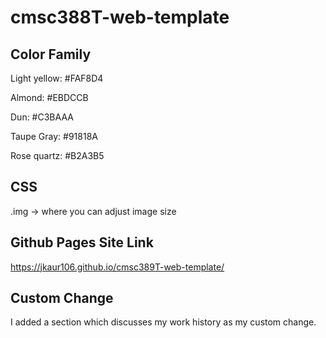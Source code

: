 # cmsc388T-web-template

## Color Family
Light yellow: #FAF8D4

Almond: #EBDCCB

Dun: #C3BAAA

Taupe Gray: #91818A

Rose quartz: #B2A3B5

## CSS
.img -> where you can adjust image size

## Github Pages Site Link
https://jkaur106.github.io/cmsc389T-web-template/

## Custom Change
I added a section which discusses my work history as my custom change.
